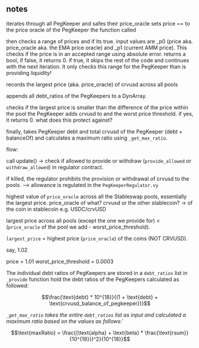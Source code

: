 ## notes


iterates through all PegKeeper and safes their price_oracle
sets price == to the price oracle of the PegKeeper the function called

then checks a range of prices and if its true. input values are _p0 (price aka. price_oracle aka. the EMA price oracle) and _p1 (current AMM price). This checks if the price is in an accepted range using absolute error. returns a bool, if false, it returns 0. if true, it skips the rest of the code and continues with the next iteration. It only checks this range for the PegKeeper than is providing liquidity!

records the largest price (aka. price_oracle) of crvusd across all pools

appends all debt_ratios of the PegKeepers to a DynArray.

checks if the largest price is smaller than the difference of the price within the pool the PegKeeper adds crvusd to and the worst price threshold. if yes, it returns 0. what does this protect against?

finally, takes PegKeeper debt and total crvusd of the PegKeeper (debt + balanceOf) and calculates a maximum ratio using `_get_max_ratio`.





flow:


call update() -> check if allowed to provide or withdraw (`provide_allowed` or `withdraw_allowed`) in regulator contract.

if killed, the regulator prohibits the provision or withdrawal of crvusd to the pools. --> allowance is regulated in the `PegKeeperRegulator.vy`






highest value of `price_oracle` across all the Stableswap pools, essentially the largest price.
price_oracle of what? crvusd or the other stablecoin? -> of the coin in stablecoin e.g. USDC/crvUSD


largest price across all pools (except the one we provide for) < (`price_oracle` of the pool we add - worst_price_threshold).

`largest_price` = highest price (`price_oracle`) of the coins (NOT CRVUSD).

say, 1.02

price = 1.01
worst_price_threshold = 0.0003



The individual debt ratios of PegKeepers are stored in a `debt_ratios` list in `_provide` function hold the debt ratios of the PegKeepers calculated as followed:

$$\frac{\text{debt} * 10^{18}}{(1 + \text{debt} + \text{crvusd_balance_of_pegkeeper})}$$


*`_get_max_ratio` takes the entire `debt_ratios` list as input and calculated a maximum ratio based on the values as follows:*`

$$\text{maxRatio} = \frac{(\text{alpha} + \text{beta} * \frac{\text{rsum}}{10^{18}})^2}{10^{18}}$$
